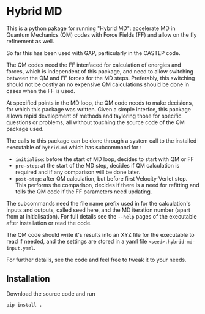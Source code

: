 # Hybrid MD 

This is a python pakage for running "Hybrid MD": accelerate MD in Quantum Mechanics (QM) codes with
Force Fields (FF) and allow on the fly refinement as well.

So far this has been used with GAP, particularly in the CASTEP code.

The QM codes need the FF interfaced for calculation of energies and forces, which 
is independent of this package, and need to allow switching between the QM and FF forces for 
the MD steps. Preferably, this switching should not be costly an no expensive QM calculations 
should be done in cases when the FF is used.

At specified points in the MD loop, the QM code needs to make decisions, for which this package 
was written. Given a simple interfce, this package allows rapid development of methods and 
tayloring those for specific questions or problems, all without touching the source code of the 
QM package used.

The calls to this package can be done through a system call to the installed executable of 
`hybrid-md` which has subcommand for :
- `initialise`: before the start of MD loop, decides to start with QM or FF
- `pre-step`: at the start of the MD step, decides if QM calculation is required and if any 
  comparison will be done later.
- `post-step`: after QM calculation, but before first Velocity-Verlet step. This performs the
  comparison, decides if there is a need for refitting and tells the QM code if the FF
  parameters need updating.
  
The subcommands need the file name prefix used in for the calculation's inputs and outputs,
called seed here, and the MD iteration number (apart from at initialisation). For full details see
the `--help` pages of the executable after installation or read the code.

The QM code should write it's results into an XYZ file for the executable to read if needed,
and the settings are stored in a yaml file `<seed>.hybrid-md-input.yaml`.

For further details, see the code and feel free to tweak it to your needs.
  
## Installation

Download the source code and run

```bash
pip install .
```